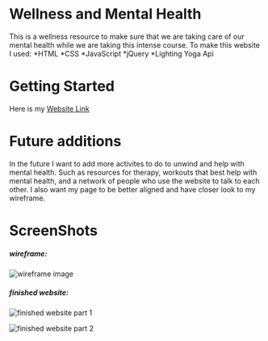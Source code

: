 
# Wellness and Mental Health

This is a wellness resource to make sure that we are taking care of our mental health while we are taking this intense course. 
To make this website I used: 
*HTML
*CSS
*JavaScript 
*jQuery
*Lighting Yoga Api

# Getting Started

Here is my [Website Link](https://gastumentalhealth.netlify.app/)

# Future additions

In the future I want to add more activites to do to unwind and help with mental health. Such as resources for therapy, workouts that best help with mental health, and a network of people who use the website to talk to each other. I also want my page to be better aligned and have closer look to my wireframe. 

# ScreenShots

##### wireframe:<br>
![wireframe image](https://user-images.githubusercontent.com/100636871/168098005-0ba372e2-ac5a-4a74-8913-13848c524071.png)

##### finished website:
    
![finished website part 1](https://user-images.githubusercontent.com/100636871/168097539-19988c9d-f3db-4062-9396-ad7181f913ce.png)
   
![finished website part 2](https://user-images.githubusercontent.com/100636871/168101992-2d3269d6-fe33-4c16-9121-c2d93d597323.png)


